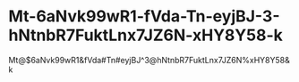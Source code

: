 # Mt-6aNvk99wR1-fVda-Tn-eyjBJ-3-hNtnbR7FuktLnx7JZ6N-xHY8Y58-k
Mt@$6aNvk99wR1&amp;fVda#Tn#eyjBJ^3@hNtnbR7FuktLnx7JZ6N%xHY8Y58&amp;k
